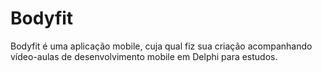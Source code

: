 # Bodyfit

Bodyfit é uma aplicação mobile, cuja qual fiz sua criação acompanhando vídeo-aulas de desenvolvimento mobile em Delphi para estudos.
